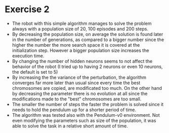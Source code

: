 # Exercise 2
 - The robot with this simple algorithm manages to solve the problem always with a population size of 20, 100 episodes and 200 steps. 
 - By decreasing the population size, on average the solution is found later in the number of generations, as compared to a bigger number since the higher the number the more search space it is covered at the initialization step. However a bigger population size increases the execution time. 
 - By changing the number of hidden neurons seems to not affect the behavior of the robot (I tried up to having 2 neurons or even 10 neurons, the default is set to 5)
 - By increasing the the variance of the perturbation, the algorithm converges far more later than usual since every time the best chromosomes are copied, are modificated too much. On the other hand by decreasing the parameter there is no evolution at all since the modifications made to the "best" chromosomes are too small.
 - The smaller the number of steps the faster the problem is solved since it needs to hold the pendulum up for a shorter period of time.
 - The algorithm was tested also with the Pendulum-v0 environment. Not even modifying the parameters such as size of the population, it was able to solve the task in a relative short amount of time. 
